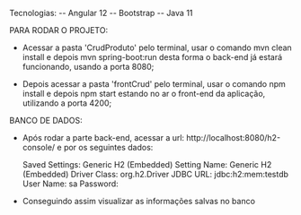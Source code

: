 Tecnologias:
-- Angular 12
-- Bootstrap
-- Java 11

PARA RODAR O PROJETO:
- Acessar a pasta 'CrudProduto' pelo terminal, usar o comando mvn clean install e depois mvn spring-boot:run
desta forma o back-end já estará funcionando, usando a porta 8080;

- Depois acessar a pasta 'frontCrud' pelo terminal, usar o comando npm install e depois npm start estando no ar o front-end da aplicação, utilizando a porta 4200;

BANCO DE DADOS:
- Após rodar a parte back-end, acessar a url: http://localhost:8080/h2-console/ e por os seguintes dados:

    Saved Settings: Generic H2 (Embedded)
    Setting Name: Generic H2 (Embedded)
    Driver Class: org.h2.Driver
    JDBC URL: jdbc:h2:mem:testdb
    User Name: sa
    Password:

- Conseguindo assim visualizar as informações salvas no banco